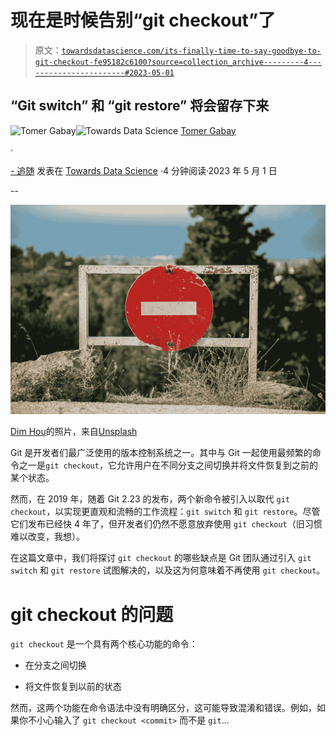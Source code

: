 # 现在是时候告别“git checkout”了

> 原文：[`towardsdatascience.com/its-finally-time-to-say-goodbye-to-git-checkout-fe95182c6100?source=collection_archive---------4-----------------------#2023-05-01`](https://towardsdatascience.com/its-finally-time-to-say-goodbye-to-git-checkout-fe95182c6100?source=collection_archive---------4-----------------------#2023-05-01)

## “Git switch” 和 “git restore” 将会留存下来

[](https://medium.com/@tomergabay?source=post_page-----fe95182c6100--------------------------------)![Tomer Gabay](https://medium.com/@tomergabay?source=post_page-----fe95182c6100--------------------------------)[](https://towardsdatascience.com/?source=post_page-----fe95182c6100--------------------------------)![Towards Data Science](https://towardsdatascience.com/?source=post_page-----fe95182c6100--------------------------------) [Tomer Gabay](https://medium.com/@tomergabay?source=post_page-----fe95182c6100--------------------------------)

·

[-   追随](https://medium.com/m/signin?actionUrl=https%3A%2F%2Fmedium.com%2F_%2Fsubscribe%2Fuser%2Fc9c352dba00a&operation=register&redirect=https%3A%2F%2Ftowardsdatascience.com%2Fits-finally-time-to-say-goodbye-to-git-checkout-fe95182c6100&user=Tomer+Gabay&userId=c9c352dba00a&source=post_page-c9c352dba00a----fe95182c6100---------------------post_header-----------) 发表在 [Towards Data Science](https://towardsdatascience.com/?source=post_page-----fe95182c6100--------------------------------) ·4 分钟阅读·2023 年 5 月 1 日[](https://medium.com/m/signin?actionUrl=https%3A%2F%2Fmedium.com%2F_%2Fvote%2Ftowards-data-science%2Ffe95182c6100&operation=register&redirect=https%3A%2F%2Ftowardsdatascience.com%2Fits-finally-time-to-say-goodbye-to-git-checkout-fe95182c6100&user=Tomer+Gabay&userId=c9c352dba00a&source=-----fe95182c6100---------------------clap_footer-----------)

--

[](https://medium.com/m/signin?actionUrl=https%3A%2F%2Fmedium.com%2F_%2Fbookmark%2Fp%2Ffe95182c6100&operation=register&redirect=https%3A%2F%2Ftowardsdatascience.com%2Fits-finally-time-to-say-goodbye-to-git-checkout-fe95182c6100&source=-----fe95182c6100---------------------bookmark_footer-----------)![](img/fa4cef177784a13c0c524ea2c5fb5a36.png)

[Dim Hou](https://unsplash.com/@dimhou?utm_source=medium&utm_medium=referral)的照片，来自[Unsplash](https://unsplash.com/?utm_source=medium&utm_medium=referral)

Git 是开发者们最广泛使用的版本控制系统之一。其中与 Git 一起使用最频繁的命令之一是`git checkout`，它允许用户在不同分支之间切换并将文件恢复到之前的某个状态。

然而，在 2019 年，随着 Git 2.23 的发布，两个新命令被引入以取代 `git checkout`，以实现更直观和流畅的工作流程：`git switch` 和 `git restore`。尽管它们发布已经快 4 年了，但开发者们仍然不愿意放弃使用 `git checkout`（旧习惯难以改变，我想）。

在这篇文章中，我们将探讨 `git checkout` 的哪些缺点是 Git 团队通过引入 `git switch` 和 `git restore` 试图解决的，以及这为何意味着不再使用 `git checkout`。

# git checkout 的问题

`git checkout` 是一个具有两个核心功能的命令：

+   在分支之间切换

+   将文件恢复到以前的状态

然而，这两个功能在命令语法中没有明确区分，这可能导致混淆和错误。例如，如果你不小心输入了 `git checkout <commit>` 而不是 `git`…
